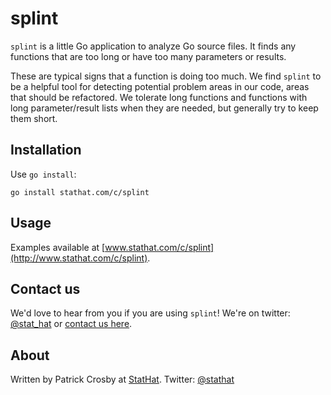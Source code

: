 splint
======

`splint` is a little Go application to analyze Go source files.  It finds any functions that are
too long or have too many parameters or results.

These are typical signs that a function is doing too much.  We find `splint` to be a helpful tool
for detecting potential problem areas in our code, areas that should be refactored.  We tolerate long
functions and functions with long parameter/result lists when they are needed, but generally try to
keep them short.

Installation
------------

Use `go install`:

    go install stathat.com/c/splint

Usage
-----

Examples available at [www.stathat.com/c/splint](http://www.stathat.com/c/splint).

Contact us
----------

We'd love to hear from you if you are using `splint`!  We're on twitter: [@stat_hat](http://twitter.com/stat_hat) or [contact us here](http://www.stathat.com/docs/contact).

About
-----

Written by Patrick Crosby at [StatHat](http://www.stathat.com).  Twitter:  [@stathat](http://twitter.com/stathat)
